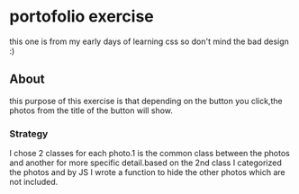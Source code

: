 <h1>portofolio exercise</h1>
this one is from my early days of learning css so don't mind the bad design :)
<h2>About</h2>
this purpose of this exercise is that depending on the button you click,the photos from the title of the button will show.
<h3>Strategy</h3>
I chose 2 classes for each photo.1 is the common class between the photos and another for more specific detail.based on the 2nd class I categorized the photos and by JS I wrote a function to hide the other photos which are not included.
